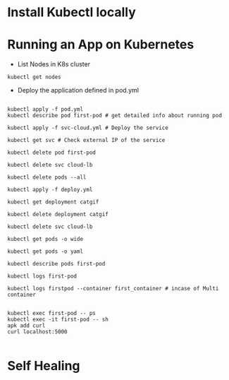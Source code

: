 # Install Kubectl locally


# Running an App on Kubernetes

- List Nodes in K8s cluster

```
kubectl get nodes 
```
- Deploy the application defined in pod.yml
```

kubectl apply -f pod.yml
kubectl describe pod first-pod # get detailed info about running pod

kubectl apply -f svc-cloud.yml # Deploy the service 

kubectl get svc # Check external IP of the service

kubectl delete pod first-pod

kubectl delete svc cloud-lb

kubectl delete pods --all

kubectl apply -f deploy.yml

kubectl get deployment catgif

kubectl delete deployment catgif

kubectl delete svc cloud-lb

kubectl get pods -o wide

kubectl get pods -o yaml

kubectl describe pods first-pod

kubectl logs first-pod

kubectl logs firstpod --container first_container # incase of Multi container


kubectl exec first-pod -- ps
kubectl exec -it first-pod -- sh
apk add curl
curl localhost:5000


```

# Self Healing
